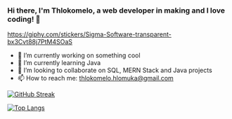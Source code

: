### Hi there, I'm Thlokomelo, a web developer in making and I love coding! 👋

https://giphy.com/stickers/Sigma-Software-transparent-bx3Cvt88j7PtM4SOaS

- 🔭 I’m currently working on something cool
- 🌱 I’m currently learning Java
- 👯 I’m looking to collaborate on SQL, MERN Stack and Java projects
- 📫 How to reach me: thlokomelo.hlomuka@gmail.com

[![GitHub Streak](http://github-readme-streak-stats.herokuapp.com/?user=Thlokomelo&theme=vision-friendly-dark)](https://git.io/streak-stats)


[![Top Langs](https://github-readme-stats.vercel.app/api/top-langs/?username=yushi1007&layout=compact)](https://github.com/Thlokomelo/7)



